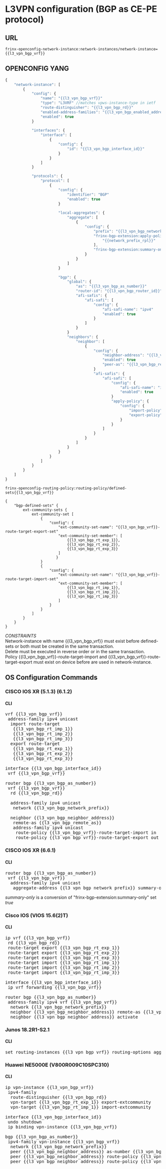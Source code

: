 # L3VPN configuration (BGP as CE-PE protocol)

## URL

```
frinx-openconfig-network-instance:network-instances/network-instance={{l3_vpn_bgp_vrf}}
```

## OPENCONFIG YANG

```javascript
{
    "network-instance": [
        {
            "config": {
                "name": "{{l3_vpn_bgp_vrf}}"
                "type": "L3VRF" //matches vpws-instance-type in ietf
                "route-distinguisher": "{{l3_vpn_bgp_rd}}"
                "enabled-address-families": "{{l3_vpn_bgp_enabled_address_families}}"
                "enabled": true
            }
            
            "interfaces": {
                "interface": [
                    {
                        "config": {
                            "id": "{{l3_vpn_bgp_interface_id}}"
                        }
                    }
                ]
            }

            "protocols": {
                "protocol": [
                    {
                        "config": {
                            "identifier": "BGP"
                            "enabled": true
                        }
                        
                        "local-aggregates": {
                            "aggregate": [
                                {
                                    "config": {
                                        "prefix": "{{l3_vpn_bgp_network_prefix}}",
                                        "frinx-bgp-extension:apply-policy": [
                                            "{{network_prefix_rpl}}"
                                        ],
                                        "frinx-bgp-extension:summary-only": true,
                                    }
                                }
                            ]
                        }
                        
                        "bgp": {
                            "global": {
                                "as": "{{l3_vpn_bgp_as_number}}"
                                "router-id": "{{l3_vpn_bgp_router_id}}"
                                "afi-safis": {
                                    "afi-safi": [
                                        "config": {
                                            "afi-safi-name": "ipv4"
                                            "enabled": true
                                        }
                                    ]
                                }
                            }
                            "neighbors": {
                                "neighbor": [
                                    {
                                        "config": {
                                            "neighbor-address": "{{l3_vpn_bgp_neighbor_address}}"
                                            "enabled": true
                                            "peer-as": "{{l3_vpn_bgp_remote_as}}"
                                        }
                                        "afi-safis": {
                                            "afi-safi": [
                                                "config": {
                                                    "afi-safi-name": "ipv4"
                                                    "enabled": true
                                                }
                                                "apply-policy": {
                                                    "config": {
                                                        "import-policy": "{{l3_vpn_bgp_vrf}}-route-target-import"
                                                        "export-policy": "{{l3_vpn_bgp_vrf}}-route-target-export"
                                                    }
                                                }
                                            ]
                                        }
                                    }
                                ]
                            }
                        }
                    }
                ]
            }
        }
    ]
}
```

```
frinx-openconfig-routing-policy:routing-policy/defined-sets{{l3_vpn_bgp_vrf}}
```

```
{
    "bgp-defined-sets" {
        ext-community-sets {
            ext-community-set [
                {            
                    "config": {
                        "ext-community-set-name": "{{l3_vpn_bgp_vrf}}-route-target-export-set"
                        "ext-community-set-member": [
                            {{l3_vpn_bgp_rt_exp_1}},
                            {{l3_vpn_bgp_rt_exp_2}},
                            {{l3_vpn_bgp_rt_exp_3}}
                        ]
                       }
                }
                {            
                    "config": {
                        "ext-community-set-name": "{{l3_vpn_bgp_vrf}}-route-target-import-set"
                        "ext-community-set-member": [
                            {{l3_vpn_bgp_rt_imp_1}},
                            {{l3_vpn_bgp_rt_imp_2}},
                            {{l3_vpn_bgp_rt_imp_3}}
                        ]
                    }
                }
            ]
        }
    }
}
```
*CONSTRAINTS*  
Network-instance with name {{l3_vpn_bgp_vrf}} must exist before defined-sets or both must be created in the same transaction.  
Delete must be executed in reverse order or in the same transaction.  
Policy {{l3_vpn_bgp_vrf}}-route-target-import and {{l3_vpn_bgp_vrf}}-route-target-export must exist on device before are used in network-instance.

## OS Configuration Commands

### CISCO IOS XR (5.1.3) (6.1.2)

#### CLI

<pre>
vrf {{l3_vpn_bgp_vrf}}
 address-family ipv4 unicast
  import route-target 
   {{l3_vpn_bgp_rt_imp_1}}
   {{l3_vpn_bgp_rt_imp_2}}
   {{l3_vpn_bgp_rt_imp_3}}
  export route-target 
   {{l3_vpn_bgp_rt_exp_1}}
   {{l3_vpn_bgp_rt_exp_2}}
   {{l3_vpn_bgp_rt_exp_3}}

interface {{l3_vpn_bgp_interface_id}}
 vrf {{l3_vpn_bgp_vrf}}
 
router bgp {{l3_vpn_bgp_as_number}}
 vrf {{l3_vpn_bgp_vrf}}
  rd {{l3_vpn_bgp_rd}}
  
  address-family ipv4 unicast
   network {{l3_vpn_bgp_network_prefix}}
   
  neighbor {{l3_vpn_bgp_neighbor_address}}
   remote-as {{l3_vpn_bgp_remote_as}}
   address-family ipv4 unicast
    route-policy {{l3_vpn_bgp_vrf}}-route-target-import in
    route-policy {{l3_vpn_bgp_vrf}}-route-target-export out
</pre>

### CISCO IOS XR (6.6.1)

#### CLI

<pre>
router bgp {{l3_vpn_bgp_as_number}}
 vrf {{l3_vpn_bgp_vrf}}
  address-family ipv4 unicast
   aggregate-address {{l3_vpn_bgp_network_prefix}} summary-only route-policy {{network_prefix_rpl}}
</pre>

*summary-only* is a conversion of "frinx-bgp-extension:summary-only" set *true* 

### Cisco IOS (VIOS 15.6(2)T)

#### CLI

<pre>
ip vrf {{l3_vpn_bgp_vrf}}
 rd {{l3_vpn_bgp_rd}}
 route-target export {{l3_vpn_bgp_rt_exp_1}}
 route-target export {{l3_vpn_bgp_rt_exp_2}}
 route-target export {{l3_vpn_bgp_rt_exp_3}}
 route-target import {{l3_vpn_bgp_rt_imp_1}}
 route-target import {{l3_vpn_bgp_rt_imp_2}}
 route-target import {{l3_vpn_bgp_rt_imp_3}}

interface {{l3_vpn_bgp_interface_id}}
 ip vrf forwarding {{l3_vpn_bgp_vrf}}

router bgp {{l3_vpn_bgp_as_number}}
 address-family ipv4 vrf {{l3_vpn_bgp_vrf}}
  network {{l3_vpn_bgp_network_prefix}}
  neighbor {{l3_vpn_bgp_neighbor_address}} remote-as {{l3_vpn_bgp_remote_as}}
  neighbor {{l3_vpn_bgp_neighbor_address}} activate
</pre>

### Junos 18.2R1-S2.1

#### CLI

<pre>
set routing-instances {{l3_vpn_bgp_vrf}} routing-options aggregate route {{l3_vpn_bgp_network_prefix}} policy {{network_prefix_rpl}}
</pre>

### Huawei NE5000E (V800R009C10SPC310)

#### CLI

<pre>
ip vpn-instance {{l3_vpn_bgp_vrf}}
 ipv4-family
  route-distinguisher {{l3_vpn_bgp_rd}}
  vpn-target {{l3_vpn_bgp_rt_exp_1}} export-extcommunity
  vpn-target {{l3_vpn_bgp_rt_imp_1}} import-extcommunity
  
interface {{l3_vpn_bgp_interface_id}}
 undo shutdown
 ip binding vpn-instance {{l3_vpn_bgp_vrf}}

bgp {{l3_vpn_bgp_as_number}}
 ipv4-family vpn-instance {{l3_vpn_bgp_vrf}}
  network {{l3_vpn_bgp_network_prefix}}
  peer {{l3_vpn_bgp_neighbor_address}} as-number {{l3_vpn_bgp_remote_as}}
  peer {{l3_vpn_bgp_neighbor_address}} route-policy {{l3_vpn_bgp_vrf}}-route-target-import import
  peer {{l3_vpn_bgp_neighbor_address}} route-policy {{l3_vpn_bgp_vrf}}-route-target-export export
</pre>

